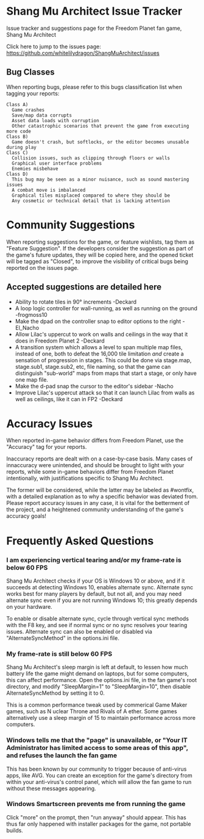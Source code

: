 # Shang Mu Architect Issue Tracker

Issue tracker and suggestions page for the Freedom Planet fan game, Shang Mu Architect

Click here to jump to the issues page: https://github.com/whitelilydragon/ShangMuArchitect/issues

**Bug Classes**
---------------

When reporting bugs, please refer to this bugs classification list when tagging your reports:
```
Class A)
  Game crashes
  Save/map data corrupts 
  Asset data loads with corruption
  Other catastrophic scenarios that prevent the game from executing more code
Class B)
  Game doesn't crash, but softlocks, or the editor becomes unusable during play
Class C)
  Collision issues, such as clipping through floors or walls
  Graphical user interface problems
  Enemies misbehave
Class D)
  This bug may be seen as a minor nuisance, such as sound mastering issues
  A combat move is imbalanced
  Graphical tiles misplaced compared to where they should be
  Any cosmetic or technical detail that is lacking attention  
```

# Community Suggestions

When reporting suggestions for the game, or feature wishlists, tag them as "Feature Suggestion". If the developers consider the suggestion as part of the game's future updates, they will be copied here, and the opened ticket will be tagged as "Closed", to improve the visibility of critical bugs being reported on the issues page.

## Accepted suggestions are detailed here

- Ability to rotate tiles in 90° increments -Deckard
- A loop logic controller for wall-running, as well as running on the ground -frogmoss10
- Make the dpad on the controller snap to editor options to the right -El_Nacho
- Allow Lilac's uppercut to work on walls and ceilings in the way that it does in Freedom Planet 2 -Deckard
- A transition system which allows a level to span multiple map files, instead of one, both to defeat the 16,000 tile limitation *and* create a sensation of progression in stages. This could be done via stage.map, stage.sub1, stage.sub2, etc, file naming, so that the game can distinguish "sub-world" maps from maps that start a stage, or only have one map file.
- Make the d-pad snap the cursor to the editor's sidebar -Nacho
- Improve Lilac's uppercut attack so that it can launch Lilac from walls as well as ceilings, like it can in FP2 -Deckard

# Accuracy Issues

When reported in-game behavior differs from Freedom Planet, use the "Accuracy" tag for your reports.

Inaccuracy reports are dealt with on a case-by-case basis. Many cases of innaccuracy were unintended, and should be brought to light with your reports, while some in-game behaviors differ from Freedom Planet intentionally, with justifications specific to Shang Mu Architect.
  
The former will be considered, while the latter may be labeled as #wontfix, with a detailed explanation as to why a specific behavior was deviated from. Please report accuracy issues in any case, it is vital for the betterment of the project, and a heightened community understanding of the game's accuracy goals!

# Frequently Asked Questions

### I am experiencing vertical tearing and/or my frame-rate is below 60 FPS

Shang Mu Architect checks if your OS is Windows 10 or above, and if it succeeds at detecting Windows 10, enables alternate sync. Alternate sync works best for many players by default, but not all, and you may need alternate sync even if you are not running Windows 10; this greatly depends on your hardware.

To enable or disable alternate sync, cycle through vertical sync methods with the F8 key, and see if normal sync or no sync resolves your tearing issues. Alternate sync can also be enabled or disabled via "AlternateSyncMethod" in the options.ini file.

### My frame-rate is still below 60 FPS

Shang Mu Architect's sleep margin is left at default, to lessen how much battery life the game might demand on laptops, but for some computers, this can affect performance. Open the options.ini file, in the fan game's root directory, and modify "SleepMargin=1" to "SleepMargin=10", then disable AlternateSyncMethod by setting it to 0.

This is a common performance tweak used by commerical Game Maker games, such as N uclear Throne and Rivals of A ether. Some games alternatively use a sleep margin of 15 to maintain performance across more computers.

### Windows tells me that the "page" is unavailable, or "Your IT Administrator has limited access to some areas of this app", and refuses the launch the fan game

This has been known by our community to trigger because of anti-virus apps, like AVG. You can create an exception for the game's directory from within your anti-virus's control panel, which will allow the fan game to run without these messages appearing.

### Windows Smartscreen prevents me from running the game

Click "more" on the prompt, then "run anyway" should appear. This has thus far only happened with installer packages for the game, not portable builds.
